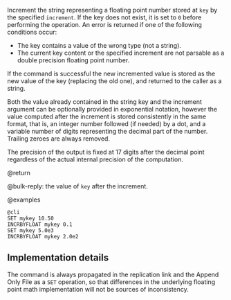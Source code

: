 Increment the string representing a floating point number stored at `key` by
the specified `increment`.  If the key does not exist, it is set to `0` before performing the operation. An error is returned if one of the following conditions occur:

* The key contains a value of the wrong type (not a string).
* The current key content or the specified increment are not parsable as a double precision floating point number.

If the command is successful the new incremented value is stored as the new value of the key (replacing the old one), and returned to the caller as a string.

Both the value already contained in the string key and the increment argument
can be optionally provided in exponential notation, however the value computed
after the increment is stored consistently in the same format, that is, an integer number followed (if needed) by a dot, and a variable number of digits representing the decimal part of the number. Trailing zeroes are always removed.

The precision of the output is fixed at 17 digits after the decimal point
regardless of the actual internal precision of the computation.

@return

@bulk-reply: the value of `key` after the increment.

@examples

    @cli
    SET mykey 10.50
    INCRBYFLOAT mykey 0.1
    SET mykey 5.0e3
    INCRBYFLOAT mykey 2.0e2

## Implementation details

The command is always propagated in the replication link and the Append Only File as a `SET` operation, so that differences in the underlying floating point
math implementation will not be sources of inconsistency.
